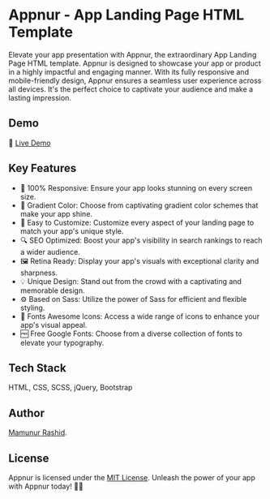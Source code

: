 # Appnur - App Landing Page HTML Template

Elevate your app presentation with Appnur, the extraordinary App Landing Page HTML template. Appnur is designed to showcase your app or product in a highly impactful and engaging manner. With its fully responsive and mobile-friendly design, Appnur ensures a seamless user experience across all devices. It's the perfect choice to captivate your audience and make a lasting impression.

## Demo
🔗 [Live Demo](https://mamunverse.github.io/Appnur-App-Landing-Page-HTML-Template/)

## Key Features

- 📱 100% Responsive: Ensure your app looks stunning on every screen size.
- 🌈 Gradient Color: Choose from captivating gradient color schemes that make your app shine.
- 🔧 Easy to Customize: Customize every aspect of your landing page to match your app's unique style.
- 🔍 SEO Optimized: Boost your app's visibility in search rankings to reach a wider audience.
- 🖼️ Retina Ready: Display your app's visuals with exceptional clarity and sharpness.
- 💡 Unique Design: Stand out from the crowd with a captivating and memorable design.
- ⚙️ Based on Sass: Utilize the power of Sass for efficient and flexible styling.
- 🎨 Fonts Awesome Icons: Access a wide range of icons to enhance your app's visual appeal.
- 🆓 Free Google Fonts: Choose from a diverse collection of fonts to elevate your typography.

## Tech Stack
HTML, CSS, SCSS, jQuery, Bootstrap

## Author
[Mamunur Rashid](https://mamunverse.com/).

## License
Appnur is licensed under the [MIT License](https://choosealicense.com/licenses/mit/). Unleash the power of your app with Appnur today! 🚀✨
